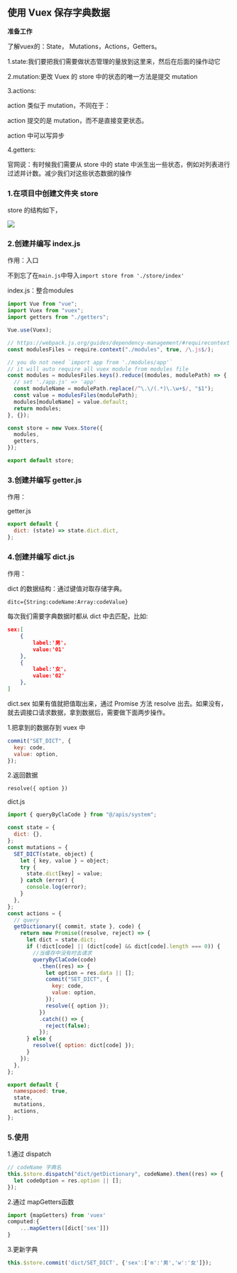 ## 使用 Vuex 保存字典数据



**准备工作**

了解vuex的：State， Mutations，Actions，Getters。

1.state:我们要把我们需要做状态管理的量放到这里来，然后在后面的操作动它

2.mutation:更改 Vuex 的 store 中的状态的唯一方法是提交 mutation

3.actions:

action 类似于 mutation，不同在于：

action 提交的是 mutation，而不是直接变更状态。

action 中可以写异步

4.getters:

官网说：有时候我们需要从 store 中的 state 中派生出一些状态，例如对列表进行过滤并计数。减少我们对这些状态数据的操作



### 1.在项目中创建文件夹 store

store 的结构如下，

![](https://gitee.com/youngniu/pic-bed/raw/master/img/20201215204904.png)

### 2.创建并编写 index.js

作用：入口

不到忘了在`main.js`中导入`import store from './store/index'`



index.js：整合modules

```js
import Vue from "vue";
import Vuex from "vuex";
import getters from "./getters";

Vue.use(Vuex);

// https://webpack.js.org/guides/dependency-management/#requirecontext
const modulesFiles = require.context("./modules", true, /\.js$/);

// you do not need `import app from './modules/app'`
// it will auto require all vuex module from modules file
const modules = modulesFiles.keys().reduce((modules, modulePath) => {
  // set './app.js' => 'app'
  const moduleName = modulePath.replace(/^\.\/(.*)\.\w+$/, "$1");
  const value = modulesFiles(modulePath);
  modules[moduleName] = value.default;
  return modules;
}, {});

const store = new Vuex.Store({
  modules,
  getters,
});

export default store;
```

### 3.创建并编写 getter.js

作用：



getter.js

```js
export default {
  dict: (state) => state.dict.dict,
};
```

### 4.创建并编写 dict.js

作用：

dict 的数据结构：通过键值对取存储字典。

```
ditc={String:codeName:Array:codeValue}
```

每次我们需要字典数据时都从 dict 中去匹配，比如:

```json
sex:[
	{
		label:'男'，
		value:'01'
	},
	{
		label:'女'，
		value:'02'
	},
]
```

dict.sex 如果有值就把值取出来，通过 Promise 方法 resolve 出去。如果没有，就去调接口请求数据，拿到数据后，需要做下面两步操作。

1.把拿到的数据存到 vuex 中

```js
commit("SET_DICT", {
  key: code,
  value: option,
});
```

2.返回数据

`resolve({ option })`



dict.js

```js
import { queryByClaCode } from "@/apis/system";

const state = {
  dict: {},
};
const mutations = {
  SET_DICT(state, object) {
    let { key, value } = object;
    try {
      state.dict[key] = value;
    } catch (error) {
      console.log(error);
    }
  },
};
const actions = {
  // query
  getDictionary({ commit, state }, code) {
    return new Promise((resolve, reject) => {
      let dict = state.dict;
      if (!dict[code] || (dict[code] && dict[code].length === 0)) {
        //当缓存中没有时去请求
        queryByClaCode(code)
          .then((res) => {
            let option = res.data || [];
            commit("SET_DICT", {
              key: code,
              value: option,
            });
            resolve({ option });
          })
          .catch(() => {
            reject(false);
          });
      } else {
        resolve({ option: dict[code] });
      }
    });
  },
};

export default {
  namespaced: true,
  state,
  mutations,
  actions,
};
```

### 5.使用

1.通过 dispatch

```js
// codeName 字典名
this.$store.dispatch("dict/getDictionary", codeName).then((res) => {
  let codeOption = res.option || [];
});
```

2.通过 mapGetters函数

```js
import {mapGetters} from 'vuex'
computed:{
	...mapGetters([dict['sex']])
}
```

3.更新字典

```js
this.$store.commit('dict/SET_DICT', {'sex':['m':'男','w':'女']});
```

